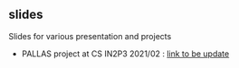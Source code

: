 ## slides
Slides for various presentation and projects

* PALLAS project at CS IN2P3 2021/02 : [link to be update]()

